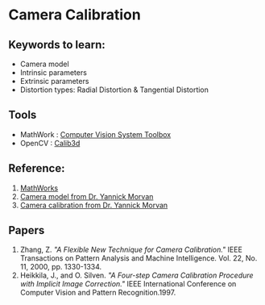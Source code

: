 # Camera Calibration

## Keywords to learn:
- Camera model
- Intrinsic parameters
- Extrinsic parameters
- Distortion types: Radial Distortion & Tangential Distortion

## Tools
- MathWork : [Computer Vision System Toolbox](https://www.mathworks.com/help/vision/camera-calibration.html)
- OpenCV : [Calib3d](http://docs.opencv.org/2.4/doc/tutorials/calib3d/camera_calibration/camera_calibration.html)

## Reference:
1. [MathWorks](https://www.mathworks.com/help/vision/ug/camera-calibration.html?requestedDomain=www.mathworks.com#buvr2qb-2)
2. [Camera model from Dr. Yannick Morvan](http://www.epixea.com/research/multi-view-coding-thesisse8.html)
3. [Camera calibration from Dr. Yannick Morvan](http://www.epixea.com/research/multi-view-coding-thesisse9.html#x14-390002.3)

## Papers
1. Zhang, Z. *"A Flexible New Technique for Camera Calibration."* IEEE Transactions on Pattern Analysis and Machine Intelligence. Vol. 22, No. 11, 2000, pp. 1330-1334.
2. Heikkila, J., and O. Silven. *"A Four-step Camera Calibration Procedure with Implicit Image Correction."* IEEE International Conference on Computer Vision and Pattern Recognition.1997.
